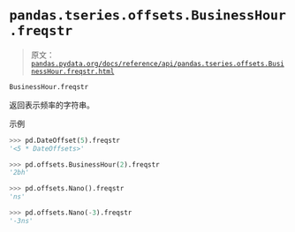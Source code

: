 # `pandas.tseries.offsets.BusinessHour.freqstr`

> 原文：[`pandas.pydata.org/docs/reference/api/pandas.tseries.offsets.BusinessHour.freqstr.html`](https://pandas.pydata.org/docs/reference/api/pandas.tseries.offsets.BusinessHour.freqstr.html)

```py
BusinessHour.freqstr
```

返回表示频率的字符串。

示例

```py
>>> pd.DateOffset(5).freqstr
'<5 * DateOffsets>' 
```

```py
>>> pd.offsets.BusinessHour(2).freqstr
'2bh' 
```

```py
>>> pd.offsets.Nano().freqstr
'ns' 
```

```py
>>> pd.offsets.Nano(-3).freqstr
'-3ns' 
```
